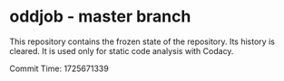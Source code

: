 # oddjob - master branch

This repository contains the frozen state of the repository.
Its history is cleared. It is used only for static code
analysis with Codacy.

Commit Time: 1725671339